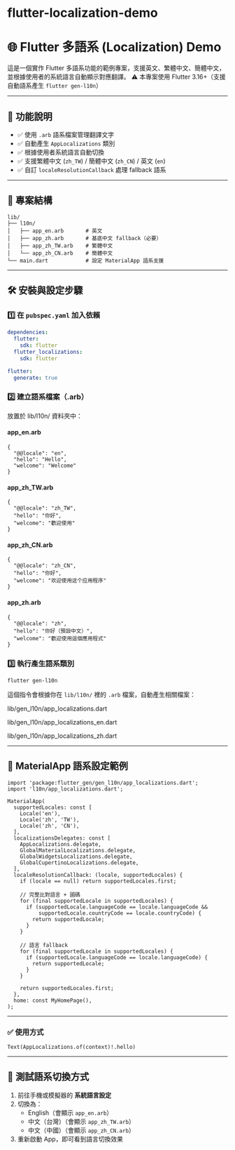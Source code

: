 # flutter-localization-demo

# 🌐 Flutter 多語系 (Localization) Demo

這是一個實作 Flutter 多語系功能的範例專案，支援英文、繁體中文、簡體中文，並根據使用者的系統語言自動顯示對應翻譯。
⚠️ 本專案使用 Flutter 3.16+（支援自動語系產生 `flutter gen-l10n`）

---

## 📌 功能說明

- ✅ 使用 `.arb` 語系檔案管理翻譯文字
- ✅ 自動產生 `AppLocalizations` 類別
- ✅ 根據使用者系統語言自動切換
- ✅ 支援繁體中文 (`zh_TW`) / 簡體中文 (`zh_CN`) / 英文 (`en`)
- ✅ 自訂 `localeResolutionCallback` 處理 fallback 語系

---

## 📁 專案結構

```
lib/
├── l10n/
│   ├── app_en.arb       # 英文
│   ├── app_zh.arb       # 基底中文 fallback（必要）
│   ├── app_zh_TW.arb    # 繁體中文
│   └── app_zh_CN.arb    # 簡體中文
└── main.dart            # 設定 MaterialApp 語系支援
```

---

## 🛠️ 安裝與設定步驟

### 1️⃣ 在 `pubspec.yaml` 加入依賴

```yaml
dependencies:
  flutter:
    sdk: flutter
  flutter_localizations:
    sdk: flutter

flutter:
  generate: true
```

### 2️⃣ 建立語系檔案（.arb）
放置於 lib/l10n/ 資料夾中：

#### app_en.arb
```
{
  "@@locale": "en",
  "hello": "Hello",
  "welcome": "Welcome"
}
```

#### app_zh_TW.arb
```
{
  "@@locale": "zh_TW",
  "hello": "你好",
  "welcome": "歡迎使用"
}
```

#### app_zh_CN.arb
```
{
  "@@locale": "zh_CN",
  "hello": "你好",
  "welcome": "欢迎使用这个应用程序"
}
```

#### app_zh.arb
```
{
  "@@locale": "zh",
  "hello": "你好（預設中文）",
  "welcome": "歡迎使用這個應用程式"
}
```

### 3️⃣ 執行產生語系類別

```
flutter gen-l10n
```

這個指令會根據你在 `lib/l10n/` 裡的 `.arb` 檔案，自動產生相關檔案：

lib/gen_l10n/app_localizations.dart

lib/gen_l10n/app_localizations_en.dart

lib/gen_l10n/app_localizations_zh.dart

---

## 🧩 MaterialApp 語系設定範例
```
import 'package:flutter_gen/gen_l10n/app_localizations.dart';
import 'l10n/app_localizations.dart';

MaterialApp(
  supportedLocales: const [
    Locale('en'),
    Locale('zh', 'TW'),
    Locale('zh', 'CN'),
  ],
  localizationsDelegates: const [
    AppLocalizations.delegate,
    GlobalMaterialLocalizations.delegate,
    GlobalWidgetsLocalizations.delegate,
    GlobalCupertinoLocalizations.delegate,
  ],
  localeResolutionCallback: (locale, supportedLocales) {
    if (locale == null) return supportedLocales.first;

    // 完整比對語言 + 國碼
    for (final supportedLocale in supportedLocales) {
      if (supportedLocale.languageCode == locale.languageCode &&
          supportedLocale.countryCode == locale.countryCode) {
        return supportedLocale;
      }
    }

    // 語言 fallback
    for (final supportedLocale in supportedLocales) {
      if (supportedLocale.languageCode == locale.languageCode) {
        return supportedLocale;
      }
    }

    return supportedLocales.first;
  },
  home: const MyHomePage(),
);
```
---

### ✅ 使用方式
```
Text(AppLocalizations.of(context)!.hello)
```

---

## 🔁 測試語系切換方式

1. 前往手機或模擬器的 **系統語言設定**
2. 切換為：
   - English（會顯示 `app_en.arb`）
   - 中文（台灣）（會顯示 `app_zh_TW.arb`）
   - 中文（中國）（會顯示 `app_zh_CN.arb`）
3. 重新啟動 App，即可看到語言切換效果


